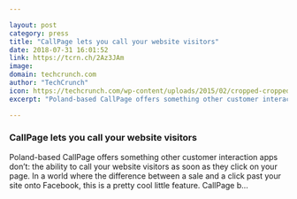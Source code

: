 ```yaml
---

layout: post
category: press
title: "CallPage lets you call your website visitors"
date: 2018-07-31 16:01:52
link: https://tcrn.ch/2Az3JAm
image: 
domain: techcrunch.com
author: "TechCrunch"
icon: https://techcrunch.com/wp-content/uploads/2015/02/cropped-cropped-favicon-gradient.png?w=180
excerpt: "Poland-based CallPage offers something other customer interaction apps don’t: the ability to call your website visitors as soon as they click on your page. In a world where the difference between a sale and a click past your site onto Facebook, this is a pretty cool little feature. CallPage b…"

---
```


### CallPage lets you call your website visitors

Poland-based CallPage offers something other customer interaction apps don’t: the ability to call your website visitors as soon as they click on your page. In a world where the difference between a sale and a click past your site onto Facebook, this is a pretty cool little feature. CallPage b…